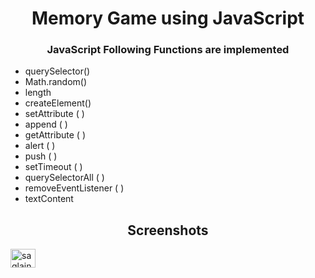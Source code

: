 <h1 align="center">Memory Game using JavaScript</h1>
<h3 align="center">JavaScript Following Functions are implemented</h3>

- querySelector()
- Math.random()
- length
- createElement() 
- setAttribute ( )
- append ( )
- getAttribute ( )
- alert ( )
- push ( )
- setTimeout ( )
- querySelectorAll ( )
- removeEventListener ( )
- textContent

<h2 align="Center">Screenshots</h2>

<img align="center" src="https://user-images.githubusercontent.com/81869501/193865365-0a2ac4e1-378d-4428-a4cc-a510103748b4.PNG" alt="saqlain-nawaz-8aa273227/" height="30" width="40" />
